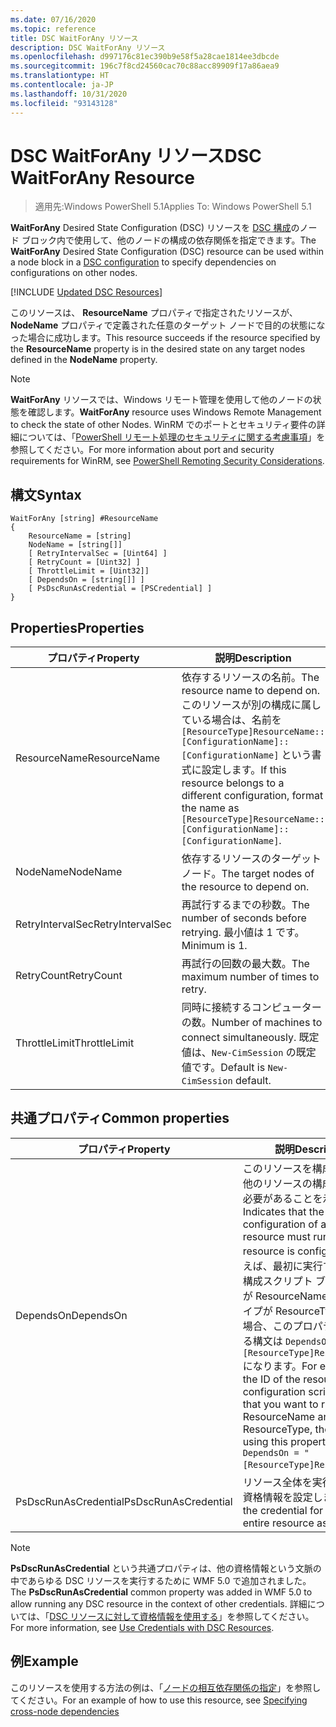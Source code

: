 ```yaml
---
ms.date: 07/16/2020
ms.topic: reference
title: DSC WaitForAny リソース
description: DSC WaitForAny リソース
ms.openlocfilehash: d997176c81ec390b9e58f5a28cae1814ee3dbcde
ms.sourcegitcommit: 196c7f8cd24560cac70c88acc89909f17a86aea9
ms.translationtype: HT
ms.contentlocale: ja-JP
ms.lasthandoff: 10/31/2020
ms.locfileid: "93143128"
---
```

# <a name="dsc-waitforany-resource"></a><span data-ttu-id="f83d3-103">DSC WaitForAny リソース</span><span class="sxs-lookup"><span data-stu-id="f83d3-103">DSC WaitForAny Resource</span></span>

> <span data-ttu-id="f83d3-104">適用先:Windows PowerShell 5.1</span><span class="sxs-lookup"><span data-stu-id="f83d3-104">Applies To: Windows PowerShell 5.1</span></span>

<span data-ttu-id="f83d3-105">**WaitForAny** Desired State Configuration (DSC) リソースを [DSC 構成](../../../configurations/configurations.md)のノード ブロック内で使用して、他のノードの構成の依存関係を指定できます。</span><span class="sxs-lookup"><span data-stu-id="f83d3-105">The **WaitForAny** Desired State Configuration (DSC) resource can be used within a node block in a [DSC configuration](../../../configurations/configurations.md) to specify dependencies on configurations on other nodes.</span></span>

[!INCLUDE [Updated DSC Resources](../../../../../includes/dsc-resources.md)]

<span data-ttu-id="f83d3-106">このリソースは、 **ResourceName** プロパティで指定されたリソースが、 **NodeName** プロパティで定義された任意のターゲット ノードで目的の状態になった場合に成功します。</span><span class="sxs-lookup"><span data-stu-id="f83d3-106">This resource succeeds if the resource specified by the **ResourceName** property is in the desired state on any target nodes defined in the **NodeName** property.</span></span>

> [!NOTE]
> <span data-ttu-id="f83d3-107">**WaitForAny** リソースでは、Windows リモート管理を使用して他のノードの状態を確認します。</span><span class="sxs-lookup"><span data-stu-id="f83d3-107">**WaitForAny** resource uses Windows Remote Management to check the state of other Nodes.</span></span> <span data-ttu-id="f83d3-108">WinRM でのポートとセキュリティ要件の詳細については、「[PowerShell リモート処理のセキュリティに関する考慮事項](/powershell/scripting/learn/remoting/winrmsecurity)」を参照してください。</span><span class="sxs-lookup"><span data-stu-id="f83d3-108">For more information about port and security requirements for WinRM, see [PowerShell Remoting Security Considerations](/powershell/scripting/learn/remoting/winrmsecurity).</span></span>

## <a name="syntax"></a><span data-ttu-id="f83d3-109">構文</span><span class="sxs-lookup"><span data-stu-id="f83d3-109">Syntax</span></span>

```Syntax
WaitForAny [string] #ResourceName
{
    ResourceName = [string]
    NodeName = [string[]]
    [ RetryIntervalSec = [Uint64] ]
    [ RetryCount = [Uint32] ]
    [ ThrottleLimit = [Uint32]]
    [ DependsOn = [string[]] ]
    [ PsDscRunAsCredential = [PSCredential] ]
}
```

## <a name="properties"></a><span data-ttu-id="f83d3-110">Properties</span><span class="sxs-lookup"><span data-stu-id="f83d3-110">Properties</span></span>

|<span data-ttu-id="f83d3-111">プロパティ</span><span class="sxs-lookup"><span data-stu-id="f83d3-111">Property</span></span> |<span data-ttu-id="f83d3-112">説明</span><span class="sxs-lookup"><span data-stu-id="f83d3-112">Description</span></span> |
|---|---|
|<span data-ttu-id="f83d3-113">ResourceName</span><span class="sxs-lookup"><span data-stu-id="f83d3-113">ResourceName</span></span> |<span data-ttu-id="f83d3-114">依存するリソースの名前。</span><span class="sxs-lookup"><span data-stu-id="f83d3-114">The resource name to depend on.</span></span> <span data-ttu-id="f83d3-115">このリソースが別の構成に属している場合は、名前を `[ResourceType]ResourceName::[ConfigurationName]::[ConfigurationName]` という書式に設定します。</span><span class="sxs-lookup"><span data-stu-id="f83d3-115">If this resource belongs to a different configuration, format the name as `[ResourceType]ResourceName::[ConfigurationName]::[ConfigurationName]`.</span></span> |
|<span data-ttu-id="f83d3-116">NodeName</span><span class="sxs-lookup"><span data-stu-id="f83d3-116">NodeName</span></span> |<span data-ttu-id="f83d3-117">依存するリソースのターゲット ノード。</span><span class="sxs-lookup"><span data-stu-id="f83d3-117">The target nodes of the resource to depend on.</span></span> |
|<span data-ttu-id="f83d3-118">RetryIntervalSec</span><span class="sxs-lookup"><span data-stu-id="f83d3-118">RetryIntervalSec</span></span> |<span data-ttu-id="f83d3-119">再試行するまでの秒数。</span><span class="sxs-lookup"><span data-stu-id="f83d3-119">The number of seconds before retrying.</span></span> <span data-ttu-id="f83d3-120">最小値は 1 です。</span><span class="sxs-lookup"><span data-stu-id="f83d3-120">Minimum is 1.</span></span> |
|<span data-ttu-id="f83d3-121">RetryCount</span><span class="sxs-lookup"><span data-stu-id="f83d3-121">RetryCount</span></span> |<span data-ttu-id="f83d3-122">再試行の回数の最大数。</span><span class="sxs-lookup"><span data-stu-id="f83d3-122">The maximum number of times to retry.</span></span> |
|<span data-ttu-id="f83d3-123">ThrottleLimit</span><span class="sxs-lookup"><span data-stu-id="f83d3-123">ThrottleLimit</span></span> |<span data-ttu-id="f83d3-124">同時に接続するコンピューターの数。</span><span class="sxs-lookup"><span data-stu-id="f83d3-124">Number of machines to connect simultaneously.</span></span> <span data-ttu-id="f83d3-125">既定値は、`New-CimSession` の既定値です。</span><span class="sxs-lookup"><span data-stu-id="f83d3-125">Default is `New-CimSession` default.</span></span> |

## <a name="common-properties"></a><span data-ttu-id="f83d3-126">共通プロパティ</span><span class="sxs-lookup"><span data-stu-id="f83d3-126">Common properties</span></span>

|<span data-ttu-id="f83d3-127">プロパティ</span><span class="sxs-lookup"><span data-stu-id="f83d3-127">Property</span></span> |<span data-ttu-id="f83d3-128">説明</span><span class="sxs-lookup"><span data-stu-id="f83d3-128">Description</span></span> |
|---|---|
|<span data-ttu-id="f83d3-129">DependsOn</span><span class="sxs-lookup"><span data-stu-id="f83d3-129">DependsOn</span></span> |<span data-ttu-id="f83d3-130">このリソースを構成する前に、他のリソースの構成を実行する必要があることを示します。</span><span class="sxs-lookup"><span data-stu-id="f83d3-130">Indicates that the configuration of another resource must run before this resource is configured.</span></span> <span data-ttu-id="f83d3-131">たとえば、最初に実行するリソース構成スクリプト ブロックの ID が ResourceName で、そのタイプが ResourceType である場合、このプロパティを使用する構文は `DependsOn = "[ResourceType]ResourceName"` になります。</span><span class="sxs-lookup"><span data-stu-id="f83d3-131">For example, if the ID of the resource configuration script block that you want to run first is ResourceName and its type is ResourceType, the syntax for using this property is `DependsOn = "[ResourceType]ResourceName"`.</span></span> |
|<span data-ttu-id="f83d3-132">PsDscRunAsCredential</span><span class="sxs-lookup"><span data-stu-id="f83d3-132">PsDscRunAsCredential</span></span> |<span data-ttu-id="f83d3-133">リソース全体を実行するための資格情報を設定します。</span><span class="sxs-lookup"><span data-stu-id="f83d3-133">Sets the credential for running the entire resource as.</span></span> |

> [!NOTE]
> <span data-ttu-id="f83d3-134">**PsDscRunAsCredential** という共通プロパティは、他の資格情報という文脈の中であらゆる DSC リソースを実行するために WMF 5.0 で追加されました。</span><span class="sxs-lookup"><span data-stu-id="f83d3-134">The **PsDscRunAsCredential** common property was added in WMF 5.0 to allow running any DSC resource in the context of other credentials.</span></span> <span data-ttu-id="f83d3-135">詳細については、「[DSC リソースに対して資格情報を使用する](../../../configurations/runasuser.md)」を参照してください。</span><span class="sxs-lookup"><span data-stu-id="f83d3-135">For more information, see [Use Credentials with DSC Resources](../../../configurations/runasuser.md).</span></span>

## <a name="example"></a><span data-ttu-id="f83d3-136">例</span><span class="sxs-lookup"><span data-stu-id="f83d3-136">Example</span></span>

<span data-ttu-id="f83d3-137">このリソースを使用する方法の例は、「[ノードの相互依存関係の指定](../../../configurations/crossNodeDependencies.md)」を参照してください。</span><span class="sxs-lookup"><span data-stu-id="f83d3-137">For an example of how to use this resource, see [Specifying cross-node dependencies](../../../configurations/crossNodeDependencies.md)</span></span>
